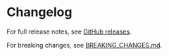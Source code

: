 # Changelog

For full release notes, see [GitHub releases](https://github.com/semaphore-social/semaphore/releases).

For breaking changes, see [BREAKING_CHANGES.md](https://github.com/semaphore-social/semaphore/blob/master/BREAKING_CHANGES.md).
